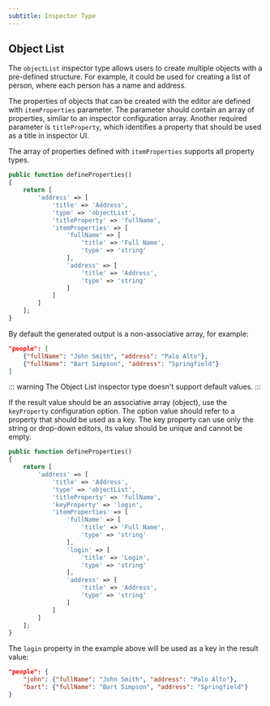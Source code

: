 ```yaml
---
subtitle: Inspector Type
---
```

## Object List

The `objectList` inspector type allows users to create multiple objects with a pre-defined structure. For example, it could be used for creating a list of person, where each person has a name and address.

The properties of objects that can be created with the editor are defined with `itemProperties` parameter. The parameter should contain an array of properties, similar to an inspector configuration array. Another required parameter is `titleProperty`, which identifies a property that should be used as a title in inspector UI.

The array of properties defined with `itemProperties` supports all property types.

```php
public function defineProperties()
{
    return [
        'address' => [
            'title' => 'Address',
            'type' => 'objectList',
            'titleProperty' => 'fullName',
            'itemProperties' => [
                'fullName' => [
                    'title' => 'Full Name',
                    'type' => 'string'
                ],
                'address' => [
                    'title' => 'Address',
                    'type' => 'string'
                ]
            ]
        ]
    ];
}
```

By default the generated output is a non-associative array, for example:

```json
"people": [
    {"fullName": "John Smith", "address": "Palo Alto"},
    {"fullName": "Bart Simpson", "address": "Springfield"}
]
```

::: warning
The Object List inspector type doesn't support default values.
:::

If the result value should be an associative array (object), use the `keyProperty` configuration option. The option value should refer to a property that should be used as a key. The key property can use only the string or drop-down editors, its value should be unique and cannot be empty.

```php
public function defineProperties()
{
    return [
        'address' => [
            'title' => 'Address',
            'type' => 'objectList',
            'titleProperty' => 'fullName',
            'keyProperty' => 'login',
            'itemProperties' => [
                'fullName' => [
                    'title' => 'Full Name',
                    'type' => 'string'
                ],
                'login' => [
                    'title' => 'Login',
                    'type' => 'string'
                ],
                'address' => [
                    'title' => 'Address',
                    'type' => 'string'
                ]
            ]
        ]
    ];
}
```

The `login` property in the example above will be used as a key in the result value:

```json
"people": {
    "john": {"fullName": "John Smith", "address": "Palo Alto"},
    "bart": {"fullName": "Bart Simpson", "address": "Springfield"}
}
```
